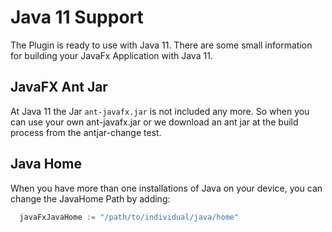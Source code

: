 # Java 11 Support
The Plugin is ready to use with Java 11. There are some small information for building your JavaFx Application with Java 11.

## JavaFX Ant Jar
At Java 11 the Jar `ant-javafx.jar` is not included any more. So when you can use your own ant-javafx.jar or we download an ant jar at the build process from the antjar-change test.

## Java Home
When you have more than one installations of Java on your device, you can change the JavaHome Path by adding:
```scala
  javaFxJavaHome := "/path/to/individual/java/home"
```